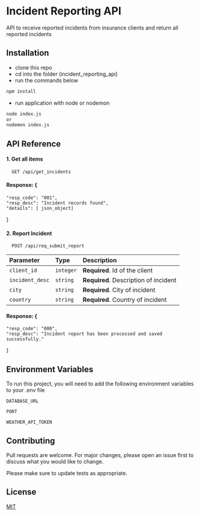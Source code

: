 # Incident Reporting API

API to receive reported incidents from insurance clients and return all reported incidents 

## Installation

- clone this repo
- cd into the folder (incident_reporting_api)
- run the commands below

```bash
npm install
```
- run application with node or nodemon
```bash
node index.js 
or
nodemon index.js
```


## API Reference

#### 1. Get all items

```http
  GET /api/get_incidents
```

#### Response: {
    "resp_code": "001",
    "resp_desc": "Incident records found",
    "details": [ json_object]   
} 


#### 2. Report Incident

```http
  POST /api/req_submit_report
```

| Parameter | Type     | Description                       |
| :-------- | :------- | :-------------------------------- |
| `client_id`      | `integer` | **Required**. Id of the client |
| `incident_desc`  | `string` | **Required**. Description of incident |
| `city`      | `string` | **Required**. City of incident |
| `country`      | `string` | **Required**. Country of incident |


#### Response: {
    "resp_code": "000",
    "resp_desc": "Incident report has been processed and saved successfully."
}



## Environment Variables

To run this project, you will need to add the following environment variables to your .env file

`DATABASE_URL`

`PORT`

`WEATHER_API_TOKEN`



## Contributing
Pull requests are welcome. For major changes, please open an issue first to discuss what you would like to change.

Please make sure to update tests as appropriate.

## License
[MIT](https://choosealicense.com/licenses/mit/)